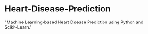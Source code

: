 # Heart-Disease-Prediction
"Machine Learning-based Heart Disease Prediction using Python and Scikit-Learn."
